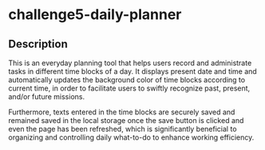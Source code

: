 # challenge5-daily-planner

## Description

This is an everyday planning tool that helps users record and administrate tasks in different time blocks of a day. It displays present date and time and automatically updates the background color of time blocks according to current time, in order to facilitate users to swiftly recognize past, present, and/or future missions.

Furthermore, texts entered in the time blocks are securely saved and remained saved in the local storage once the save button is clicked and even the page has been refreshed, which is significantly beneficial to organizing and controlling daily what-to-do to enhance working efficiency.

